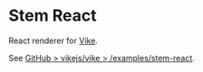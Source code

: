 # Stem React

React renderer for [Vike](https://vike.dev).

See [GitHub > vikejs/vike > /examples/stem-react](https://github.com/vikejs/vike/tree/main/examples/stem-react).
